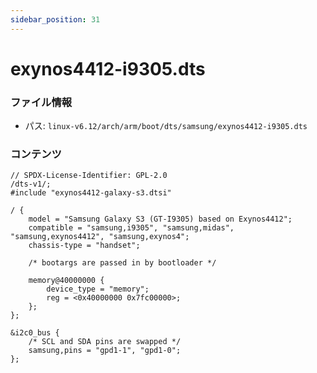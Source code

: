 ```yaml
---
sidebar_position: 31
---
```

# exynos4412-i9305.dts

### ファイル情報

- パス: `linux-v6.12/arch/arm/boot/dts/samsung/exynos4412-i9305.dts`

### コンテンツ

```dts
// SPDX-License-Identifier: GPL-2.0
/dts-v1/;
#include "exynos4412-galaxy-s3.dtsi"

/ {
	model = "Samsung Galaxy S3 (GT-I9305) based on Exynos4412";
	compatible = "samsung,i9305", "samsung,midas", "samsung,exynos4412", "samsung,exynos4";
	chassis-type = "handset";

	/* bootargs are passed in by bootloader */

	memory@40000000 {
		device_type = "memory";
		reg = <0x40000000 0x7fc00000>;
	};
};

&i2c0_bus {
	/* SCL and SDA pins are swapped */
	samsung,pins = "gpd1-1", "gpd1-0";
};

```
